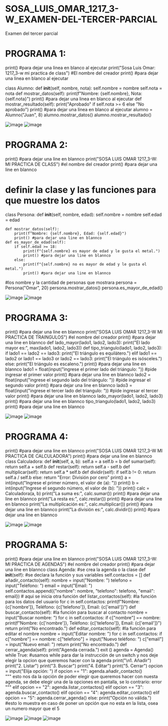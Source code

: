 # SOSA_LUIS_OMAR_1217_3-W_EXAMEN-DEL-TERCER-PARCIAL
Examen del tercer parcial
# PROGRAMA 1:
print() #para dejar una linea en blanco al ejecutar
print("Sosa Luis Omar: 1217_3-w mi practica de class") #El nombre del creador 
print() #para dejar una linea en blanco al ejecutar

class Alumno:
    def __init__(self, nombre, nota):
        self.nombre = nombre
        self.nota = nota
    def mostrar_datos(self):
        print(f"Nombre: {self.nombre}, Nota: {self.nota}")
        print() #para dejar una linea en blanco al ejecutar
    def mostrar_resultado(self):
        print("Aprobado" if self.nota >= 6 else "No aprobado")
        print() #para dejar una linea en blanco al ejecutar
alumno = Alumno("Juan", 8)
alumno.mostrar_datos()
alumno.mostrar_resultado()

![image](https://github.com/user-attachments/assets/4a64b955-2028-4986-8743-6e64d7a22124)
![image](https://github.com/user-attachments/assets/d3ccc631-f3ac-4aee-a827-d1c320fee14b)

# PROGRAMA 2:
print() #para dejar una line en blannco
print("SOSA LUIS OMAR 1217_3-W: MI PRACTICA DE CLASS") #el nombre del creador
print() #para dejar una line en blannco

# definir la clase y las funciones para que muestre los datos 
class Persona:
    def __init__(self, nombre, edad): 
        self.nombre = nombre
        self.edad = edad

    def mostrar_datos(self):
        print(f"Nombre: {self.nombre}, Edad: {self.edad}")
        print() #para dejar una line en blannco
    def es_mayor_de_edad(self):
        if self.edad >= 18:
            print(f"{self.nombre} es mayor de edad y le gusta el metal.")
            print() #para dejar una line en blannco
        else:
            print(f"{self.nombre} no es mayor de edad y le gusta el metal.")
            print() #para dejar una line en blannco
#los nombre y la cantidad de personas que mostrara
persona = Persona("Omar", 20)
persona.mostrar_datos()
persona.es_mayor_de_edad()

![image](https://github.com/user-attachments/assets/14838ef3-8fa5-498e-9b72-8f3bd948f620)
![image](https://github.com/user-attachments/assets/1f523c8d-2cec-4876-9ef5-94e4ef63b7ee)

# PROGRAMA 3:
print() #para dejar una line en blannco
print("SOSA LUIS OMAR 1217_3-W MI PRACTICA DE TRAINGULOS") #el nombre del creador
print() #para dejar una line en blannco
def lado_mayor(lado1, lado2, lado3):
    print("El lado mayor es:", max(lado1, lado2, lado3))
def tipo_triangulo(lado1, lado2, lado3):
    if lado1 == lado2 == lado3:
        print("El triángulo es equilátero.")
    elif lado1 == lado2 or lado1 == lado3 or lado2 == lado3:
        print("El triángulo es isósceles.")
    else:
        print("El triángulo es escaleno.")
print() #para dejar una line en blannco
lado1 = float(input("ingrese el primer lado del triángulo: ")) #pide ingresar el primer valor 
print() #para dejar una line en blannco
lado2 = float(input("ingrese el segundo lado del triángulo: ")) #pide ingresar el segundo valor 
print() #para dejar una line en blannco
lado3 = float(input("ingrese el tercer lado del triangulo: ")) #pide ingresar el tercer valor 
print() #para dejar una line en blannco
lado_mayor(lado1, lado2, lado3)
print() #para dejar una line en blannco
tipo_triangulo(lado1, lado2, lado3)
print() #para dejar una line en blannco

![image](https://github.com/user-attachments/assets/3658bb19-68a8-4d76-86b3-65c58d9fe9eb)
![image](https://github.com/user-attachments/assets/75b5eae6-f5f7-42df-a80b-1625c3d63a11)

# PROGRAMA 4:
print() #para dejar una line en blannco
print("SOSA LUIS OMAR 1217_3-W MI PRACTICA DE CALCULADORA")
print() #para dejar una line en blannco
class Calculadora:
    def __init__(self, a, b):
        self.a = a
        self.b = b
    def sumar(self):
        return self.a + self.b
    def restar(self):
        return self.a - self.b
    def multiplicar(self):
        return self.a * self.b
    def dividir(self):
        if self.b != 0:
            return self.a / self.b
        else:
            return "Error: División por cero"
        print()
a = int(input("Ingrese el primer número, el valor de (a): "))
print()
b = int(input("Ingrese el segundo número, el valor de (b): "))
print()
calc = Calculadora(a, b)
print("La suma es:", calc.sumar())
print() #para dejar una line en blannco
print("La resta es:", calc.restar())
print() #para dejar una line en blannco
print("La multiplicación es:", calc.multiplicar())
print() #para dejar una line en blannco
print("La división es:", calc.dividir())
print() #para dejar una line en blannco

![image](https://github.com/user-attachments/assets/b01daeac-8365-4832-b48c-867b1b75011a)
![image](https://github.com/user-attachments/assets/571a85f2-7953-406c-a20e-8883ffd4dd5a)

# PROGRAMA 5:
print() #para dejar una line en blannco
print("SOSA LUIS OMAR 1217_3-W: MI PRACTICA DE AGENDAS") #el nombre del creador
print() #para dejar una line en blannco
class Agenda: #se crea la agenda o la clase 
    def __init__(self): #se declara la función y sus variables 
        self.contactos = []
    def añadir_contacto(self):
        nombre = input("Nombre: ")
        telefono = input("Teléfono: ")
        email = input("Email: ")
        self.contactos.append({"nombre": nombre, "telefono": telefono, "email": email})
        # aqui se inicia otra función
    def listar_contactos(self): #la función para los datos del usuario
        for c in self.contactos:
            print(f"Nombre: {c['nombre']}, Teléfono: {c['telefono']}, Email: {c['email']}")
    def buscar_contacto(self): #la función para buscar al contacto
        nombre = input("Buscar nombre: ")
        for c in self.contactos:
            if c["nombre"] == nombre:
                print(f"Nombre: {c['nombre']}, Teléfono: {c['telefono']}, Email: {c['email']}")
                return
        print("No encontrado.")
    def editar_contacto(self): #la función para editar el nombre 
        nombre = input("Editar nombre: ")
        for c in self.contactos:
            if c["nombre"] == nombre:
                c["telefono"] = input("Nuevo teléfono: ")
                c["email"] = input("Nuevo email: ")
                return
        print("No encontrado.")
    def cerrar_agenda(self):
        print("Agenda cerrada.")
        exit ()
agenda = Agenda()
while True:   #usamos while para dar la instrucción de un switch y nos deje elegir la opcion que queremos hacer con la agenda 
    print("\n1. Añadir")
    print("2. Listar")
    print("3. Buscar")
    print("4. Editar")
    print("5. Cerrar")
    opcion = input("Elija opción: ")
    if opcion == "1":
        agenda.añadir_contacto()      
        """
        esto nos da la opción de poder elegir que queremos hacer con nuesta agenda, se debe elegir una de la opciones en pantalla, se lo contrario: error
        """
    elif opcion == "2":
        agenda.listar_contactos()
    elif opcion == "3":
        agenda.buscar_contacto()
    elif opcion == "4":
        agenda.editar_contacto()
    elif opcion == "5":
        agenda.cerrar_agenda()
    else:
        print("Opción no válida.") #esto lo muestra en caso de poner un opción que no esta en la lista, osea un numero mayor que el 5

![image](https://github.com/user-attachments/assets/9257e5a0-2439-4b06-b7d2-211b1f0aad23)
![image](https://github.com/user-attachments/assets/3318d1f9-fe8a-4204-bc85-ca4f1c698446)
![image](https://github.com/user-attachments/assets/170b06a4-88ee-4db4-9239-eb9b37f3bfe4)
